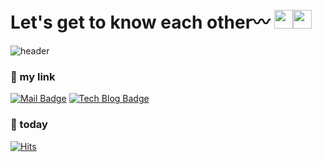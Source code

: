  <h1>Let's get to know each other〰️ <img src="https://emojis.slackmojis.com/emojis/images/1613817395/13991/heart-3d.gif?1613817395" width="30"><img src="https://emojis.slackmojis.com/emojis/images/1613422795/13055/heart_spin.gif?1613422795" width="30"/></h1>
 <!--
https://slackmojis.com/
-->

![header](https://capsule-render.vercel.app/api?type=cylinder&color=auto&height=300&section=header&text=seolhee%20github&fontSize=90)
<!--
https://github.com/kyechan99/capsule-render#wave
-->

### 📎 my link 
[![Mail Badge](https://img.shields.io/badge/-mail-yellowgreen?logo=minutemailer&logoColor=white)](mailto:2750seolhee@naver.com) [![Tech Blog Badge](https://img.shields.io/badge/-tech%20blog-yellow?logo=bookstack&logoColor=white)](https://seolhee2750.tistory.com/)   
<!--
https://shields.io/
-->

### 👀 today
[![Hits](https://hits.seeyoufarm.com/api/count/incr/badge.svg?url=https%3A%2F%2Fgithub.com%2Fseolhee2750&count_bg=%23A996BA&title_bg=%23B6AA00&icon=&icon_color=%23E7E7E7&title=hits&edge_flat=false)](https://hits.seeyoufarm.com)
<!--
https://hits.seeyoufarm.com/
-->


<!--
**seolhee2750/seolhee2750** is a ✨ _special_ ✨ repository because its `README.md` (this file) appears on your GitHub profile.

Here are some ideas to get you started:

- 🔭 I’m currently working on ...
- 🌱 I’m currently learning ...
- 👯 I’m looking to collaborate on ...
- 🤔 I’m looking for help with ...
- 💬 Ask me about ...
- 📫 How to reach me: ...
- 😄 Pronouns: ...
- ⚡ Fun fact: ...
-->
